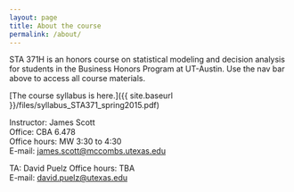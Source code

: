 ```yaml
---
layout: page
title: About the course
permalink: /about/
---
```


STA 371H is an honors course on statistical modeling and decision analysis for
students in the Business Honors Program at
UT-Austin.  Use the nav bar above to access all course materials.

[The course syllabus is here.]({{ site.baseurl }}/files/syllabus_STA371_spring2015.pdf)

Instructor: James Scott  
Office: CBA 6.478  
Office hours: MW 3:30 to 4:30  
E-mail: james.scott@mccombs.utexas.edu  

TA: David Puelz 
Office hours: TBA  
E-mail: david.puelz@utexas.edu

